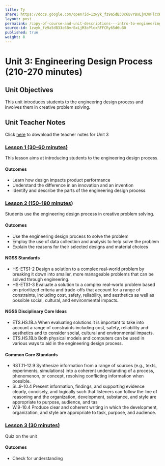```yaml
---
title: Ty
share: https://docs.google.com/open?id=1zwyk_fz9a5dB33c6BvrBxLjM3oPlcxRFFCRy65d6uB0
layout: post
permalink: /copy-of-course-and-unit-descriptions---intro-to-engineering-de-only-copy/
source-id: 1zwyk_fz9a5dB33c6BvrBxLjM3oPlcxRFFCRy65d6uB0
published: true
weight: 8
---
```


# Unit 3: Engineering Design Process (210-270 minutes)

## Unit Objectives

This unit introduces students to the engineering design process and involves them in creative problem solving.

## Unit Teacher Notes
Click <a href="https://docs.google.com/document/d/1M1tIBcjwsaXn7P2Hqja_UWaK8lCEdabBjadssJKbaQs/edit?usp=sharing" target="_blank">here</a> to download the teacher notes for Unit 3
    
### [Lesson 1 (30-60 minutes)](http://intro-to-engineering-design.lsupathways.org/ty/1_lesson_1/) 
This lesson aims at introducing students to the engineering design process.

#### Outcomes 

* Learn how design impacts product performance
* Understand the difference in an innovation and an invention
* Identify and describe the parts of the engineering design process

### [Lesson 2 (150-180 minutes)](http://intro-to-engineering-design.lsupathways.org/ty/2_lesson_2/2018-08-13-unit-1---lesson-2/) 
Students use the engineering design process in creative problem solving.

#### Outcomes 

* Use the engineering design process to solve the problem
* Employ the use of data collection and analysis to help solve the problem
* Explain the reasons for their selected designs and material choices

#### NGSS Standards

* HS-ETS1-2  Design a solution to a complex real-world problem by breaking it down into smaller, more manageable problems that can be solved through engineering.
* HS-ETS1-3  Evaluate a solution to a complex real-world problem based on prioritized criteria and trade-offs that account for a range of constraints, including cost, safety, reliability, and aesthetics as well as possible social, cultural, and environmental impacts.
 
#### NGSS Disciplinary Core Ideas

* ETS.HS.1B.a  When evaluating solutions it is important to take into account a range of constraints including cost, safety, reliability and aesthetics and to consider social, cultural and environmental impacts.  
* ETS.HS.1B.b  Both physical models and computers can be used in various ways to aid in the engineering design process. 
 
#### Common Core Standards

* RST.11-12.9  Synthesize information from a range of sources (e.g., texts, experiments, simulations) into a coherent understanding of a process, phenomenon, or concept, resolving conflicting information when possible. 
* SL.9-10.4  Present information, findings, and supporting evidence clearly, concisely, and logically such that listeners can follow the line of reasoning and the organization, development, substance, and style are appropriate to purpose, audience, and tas
* W.9-10.4  Produce clear and coherent writing in which the development, organization, and style are appropriate to task, purpose, and audience. 


### [Lesson 3 (30 minutes)](http://intro-to-engineering-design.lsupathways.org/ty/3_lesson_3/) 
Quiz on the unit

#### Outcomes
* Check for understanding

